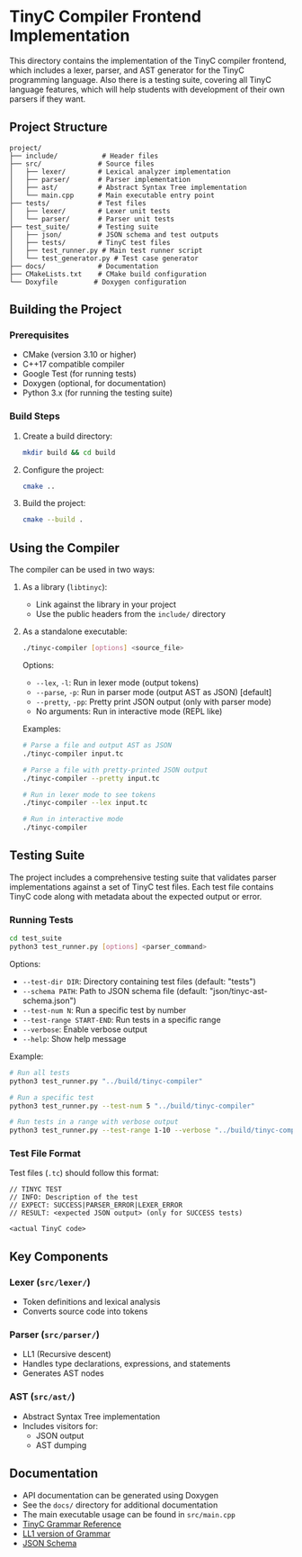 # TinyC Compiler Frontend Implementation

This directory contains the implementation of the TinyC compiler frontend, which includes a lexer, parser, and AST generator for the TinyC programming language. Also there is a testing suite, covering all TinyC language features, which will help students with development of their own parsers if they want.

## Project Structure

```
project/
├── include/           # Header files
├── src/              # Source files
│   ├── lexer/        # Lexical analyzer implementation
│   ├── parser/       # Parser implementation
│   ├── ast/          # Abstract Syntax Tree implementation
│   └── main.cpp      # Main executable entry point
├── tests/            # Test files
│   ├── lexer/        # Lexer unit tests
│   └── parser/       # Parser unit tests
├── test_suite/       # Testing suite
│   ├── json/         # JSON schema and test outputs
│   ├── tests/        # TinyC test files
│   ├── test_runner.py # Main test runner script
│   └── test_generator.py # Test case generator
├── docs/             # Documentation
├── CMakeLists.txt    # CMake build configuration
└── Doxyfile         # Doxygen configuration
```

## Building the Project

### Prerequisites

- CMake (version 3.10 or higher)
- C++17 compatible compiler
- Google Test (for running tests)
- Doxygen (optional, for documentation)
- Python 3.x (for running the testing suite)

### Build Steps

1. Create a build directory:
   ```bash
   mkdir build && cd build
   ```

2. Configure the project:
   ```bash
   cmake ..
   ```

3. Build the project:
   ```bash
   cmake --build .
   ```


## Using the Compiler

The compiler can be used in two ways:

1. As a library (`libtinyc`):
   - Link against the library in your project
   - Use the public headers from the `include/` directory

2. As a standalone executable:
   ```bash
   ./tinyc-compiler [options] <source_file>
   ```

   Options:
   - `--lex`, `-l`: Run in lexer mode (output tokens)
   - `--parse`, `-p`: Run in parser mode (output AST as JSON) [default]
   - `--pretty`, `-pp`: Pretty print JSON output (only with parser mode)
   - No arguments: Run in interactive mode (REPL like)

   Examples:
   ```bash
   # Parse a file and output AST as JSON
   ./tinyc-compiler input.tc

   # Parse a file with pretty-printed JSON output
   ./tinyc-compiler --pretty input.tc

   # Run in lexer mode to see tokens
   ./tinyc-compiler --lex input.tc

   # Run in interactive mode
   ./tinyc-compiler
   ```

## Testing Suite

The project includes a comprehensive testing suite that validates parser implementations against a set of TinyC test files. Each test file contains TinyC code along with metadata about the expected output or error.

### Running Tests

```bash
cd test_suite
python3 test_runner.py [options] <parser_command>
```

Options:
- `--test-dir DIR`: Directory containing test files (default: "tests")
- `--schema PATH`: Path to JSON schema file (default: "json/tinyc-ast-schema.json")
- `--test-num N`: Run a specific test by number
- `--test-range START-END`: Run tests in a specific range
- `--verbose`: Enable verbose output
- `--help`: Show help message

Example:
```bash
# Run all tests
python3 test_runner.py "../build/tinyc-compiler"

# Run a specific test
python3 test_runner.py --test-num 5 "../build/tinyc-compiler"

# Run tests in a range with verbose output
python3 test_runner.py --test-range 1-10 --verbose "../build/tinyc-compiler"
```

### Test File Format

Test files (`.tc`) should follow this format:
```
// TINYC TEST
// INFO: Description of the test
// EXPECT: SUCCESS|PARSER_ERROR|LEXER_ERROR
// RESULT: <expected JSON output> (only for SUCCESS tests)

<actual TinyC code>
```

## Key Components

### Lexer (`src/lexer/`)
- Token definitions and lexical analysis
- Converts source code into tokens

### Parser (`src/parser/`)
- LL1 (Recursive descent)
- Handles type declarations, expressions, and statements
- Generates AST nodes

### AST (`src/ast/`)
- Abstract Syntax Tree implementation
- Includes visitors for:
  - JSON output
  - AST dumping

## Documentation

- API documentation can be generated using Doxygen
- See the `docs/` directory for additional documentation
- The main executable usage can be found in `src/main.cpp`
- [TinyC Grammar Reference](docs/grammar/Grammar_reference.md)
- [LL1 version of Grammar](docs/grammar/Grammar_LL1.txt)
- [JSON Schema](test_suite/tinyc-ast-schema.json)